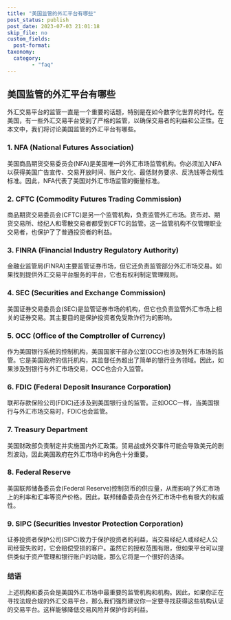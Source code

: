 ```yaml
---
title: "美国监管的外汇平台有哪些"
post_status: publish
post_date: 2023-07-03 21:01:18
skip_file: no
custom_fields: 
  post-format: 
taxonomy:
  category:
        - "faq"
---
```


## 美国监管的外汇平台有哪些

外汇交易平台的监管一直是一个重要的话题，特别是在如今数字化世界的时代。在美国，有一些外汇交易平台受到了严格的监管，以确保交易者的利益和公正性。在本文中，我们将讨论美国监管的外汇平台有哪些。

### 1. NFA (National Futures Association)

美国商品期货交易委员会(NFA)是美国唯一的外汇市场监管机构。你必须加入NFA以获得美国广告宣传、交易开放时间、账户文化、最低财务要求、反洗钱等合规性标准。因此，NFA代表了美国对外汇市场监管的衡量标准。

### 2. CFTC (Commodity Futures Trading Commission)

商品期货交易委员会(CFTC)是另一个监管机构，负责监管外汇市场。货币对、期货交易所、经纪人和零散交易者都受到CFTC的监管。这一监管机构不仅管理职业交易者，也保护了了普通投资者的利益。

### 3. FINRA (Financial Industry Regulatory Authority)

金融业监管局(FINRA)主要监管证券市场，但它还负责监管部分外汇市场交易。如果找到提供外汇交易平台服务的平台，它也有权利制定管理规则。

### 4. SEC (Securities and Exchange Commission)

美国证券交易委员会(SEC)是监管证券市场的机构，但它也负责监管外汇市场上相关的证券交易。其主要目的是保护投资者免受欺诈行为的影响。

### 5. OCC (Office of the Comptroller of Currency)

作为美国银行系统的控制机构，美国国家干部办公室(OCC)也涉及到外汇市场的监管。它是美国政府的信托机构，其监督任务超出了简单的银行业务领域。因此，如果涉及到银行与外汇市场交易，OCC也会介入监管。

### 6. FDIC (Federal Deposit Insurance Corporation)

联邦存款保险公司(FDIC)还涉及到美国银行业的监管。正如OCC一样，当美国银行与外汇市场交易时，FDIC也会监管。

### 7. Treasury Department

美国财政部负责制定并实施国内外汇政策。贸易战或外交事件可能会导致美元的剧烈波动，因此美国政府在外汇市场中的角色十分重要。

### 8. Federal Reserve

美国联邦储备委员会(Federal Reserve)控制货币的供应量，从而影响了外汇市场上的利率和汇率等资产价格。因此，联邦储备委员会在外汇市场中也有极大的权威性。

### 9. SIPC (Securities Investor Protection Corporation)

证券投资者保护公司(SIPC)致力于保护投资者的利益，当交易经纪人或经纪人公司经营失败时，它会赔偿受损的客户。虽然它的授权范围有限，但如果平台可以提供类似于资产管理和银行账户的功能，那么它将是一个很好的选择。

### 结语

上述机构和委员会是美国外汇市场中最重要的监管机构和机构。因此，如果你正在寻找法规合规的外汇交易平台，那么我们强烈建议你一定要寻找获得这些机构认证的交易平台。这样能够降低交易风险并保护你的利益。
